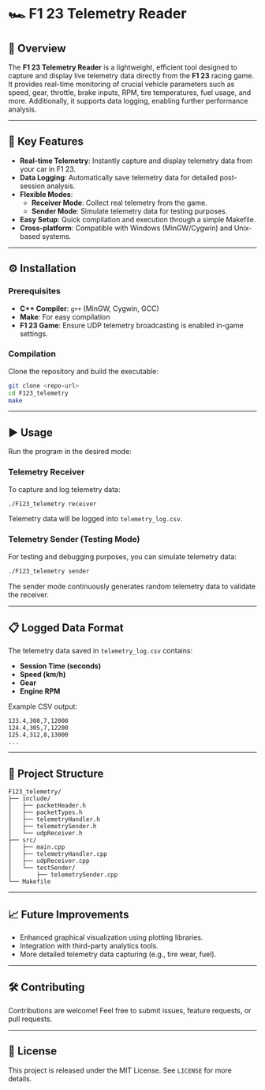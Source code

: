 # 🏎️ F1 23 Telemetry Reader

## 🚩 Overview

The **F1 23 Telemetry Reader** is a lightweight, efficient tool designed to capture and display live telemetry data directly from the **F1 23** racing game. It provides real-time monitoring of crucial vehicle parameters such as speed, gear, throttle, brake inputs, RPM, tire temperatures, fuel usage, and more. Additionally, it supports data logging, enabling further performance analysis.

---

## 🎯 Key Features

- **Real-time Telemetry**: Instantly capture and display telemetry data from your car in F1 23.
- **Data Logging**: Automatically save telemetry data for detailed post-session analysis.
- **Flexible Modes**:
  - **Receiver Mode**: Collect real telemetry from the game.
  - **Sender Mode**: Simulate telemetry data for testing purposes.
- **Easy Setup**: Quick compilation and execution through a simple Makefile.
- **Cross-platform**: Compatible with Windows (MinGW/Cygwin) and Unix-based systems.

---

## ⚙️ Installation

### Prerequisites

- **C++ Compiler**: `g++` (MinGW, Cygwin, GCC)
- **Make**: For easy compilation
- **F1 23 Game**: Ensure UDP telemetry broadcasting is enabled in-game settings.

### Compilation

Clone the repository and build the executable:

```bash
git clone <repo-url>
cd F123_telemetry
make
```

---

## ▶️ Usage

Run the program in the desired mode:

### Telemetry Receiver

To capture and log telemetry data:

```bash
./F123_telemetry receiver
```

Telemetry data will be logged into `telemetry_log.csv`.

### Telemetry Sender (Testing Mode)

For testing and debugging purposes, you can simulate telemetry data:

```bash
./F123_telemetry sender
```

The sender mode continuously generates random telemetry data to validate the receiver.

---

## 📋 Logged Data Format

The telemetry data saved in `telemetry_log.csv` contains:

- **Session Time (seconds)**
- **Speed (km/h)**
- **Gear**
- **Engine RPM**

Example CSV output:

```
123.4,300,7,12000
124.4,305,7,12200
125.4,312,8,13000
...
```

---

## 🚧 Project Structure

```
F123_telemetry/
├── include/
│   ├── packetHeader.h
│   ├── packetTypes.h
│   ├── telemetryHandler.h
│   ├── telemetrySender.h
│   └── udpReceiver.h
├── src/
│   ├── main.cpp
│   ├── telemetryHandler.cpp
│   ├── udpReceiver.cpp
│   └── testSender/
│       ├── telemetrySender.cpp
└── Makefile
```

---

## 📈 Future Improvements

- Enhanced graphical visualization using plotting libraries.
- Integration with third-party analytics tools.
- More detailed telemetry data capturing (e.g., tire wear, fuel).

---

## 🛠️ Contributing

Contributions are welcome! Feel free to submit issues, feature requests, or pull requests.

---

## 📜 License

This project is released under the MIT License. See `LICENSE` for more details.